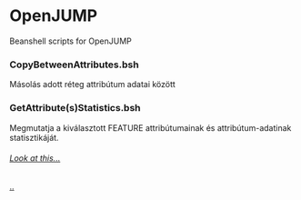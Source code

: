 # OpenJUMP
Beanshell scripts for OpenJUMP

### CopyBetweenAttributes.bsh

Másolás adott réteg attribútum adatai között

### GetAttribute(s)Statistics.bsh

Megmutatja a kiválasztott FEATURE attribútumainak és attribútum-adatinak statisztikáját.

###### [Look at this...](https://pastebin.com/u/kijato)

[.](https://help.github.com/en/github/writing-on-github/basic-writing-and-formatting-syntax)[.](https://guides.github.com/features/mastering-markdown/)
